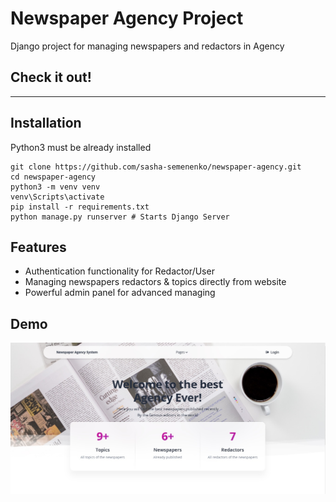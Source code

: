 # Newspaper Agency Project

Django project for managing newspapers and redactors in Agency

## Check it out!
_________________

## Installation

Python3 must be already installed

```shell
git clone https://github.com/sasha-semenenko/newspaper-agency.git
cd newspaper-agency
python3 -m venv venv
venv\Scripts\activate
pip install -r requirements.txt
python manage.py runserver # Starts Django Server
```

## Features

* Authentication functionality for Redactor/User
* Managing newspapers redactors & topics directly from website
* Powerful admin panel for advanced managing

## Demo

![Website Interface](Demo.jpg)